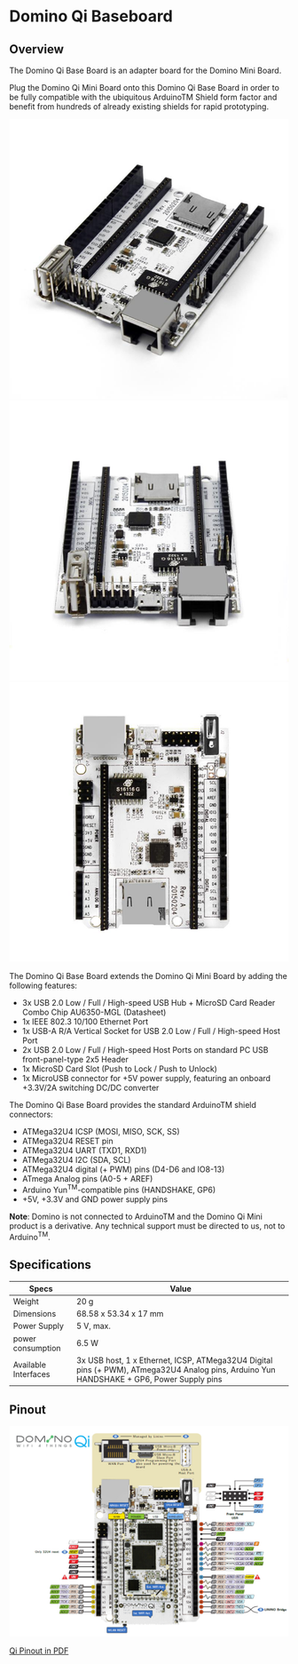 Domino Qi Baseboard
================

Overview
------------

The Domino Qi Base Board is an adapter board for the Domino Mini Board.

Plug the Domino Qi Mini Board onto this Domino Qi Base Board in order to be fully compatible with the ubiquitous ArduinoTM Shield form factor and benefit from hundreds of already existing shields for rapid prototyping.

![Qi Baseboard](src/qi_base1.jpg)
![Qi Baseboard](src/qi_base2.jpg)
![Qi Baseboard](src/qi_base3.jpg)

The Domino Qi Base Board extends the Domino Qi Mini Board by adding the following features:

* 3x USB 2.0 Low / Full / High-speed USB Hub + MicroSD Card Reader Combo Chip AU6350-MGL (Datasheet)
* 1x IEEE 802.3 10/100 Ethernet Port
* 1x USB-A R/A Vertical Socket for USB 2.0 Low / Full / High-speed Host Port
* 2x USB 2.0 Low / Full / High-speed Host Ports on standard PC USB front-panel-type 2x5 Header
* 1x MicroSD Card Slot (Push to Lock / Push to Unlock)
* 1x MicroUSB connector for +5V power supply, featuring an onboard +3.3V/2A switching DC/DC converter

The Domino Qi Base Board provides the standard ArduinoTM shield connectors:

* ATMega32U4 ICSP (MOSI, MISO, SCK, SS)
* ATMega32U4 RESET pin
* ATMega32U4 UART (TXD1, RXD1)
* ATMega32U4 I2C (SDA, SCL)
* ATMega32U4 digital (+ PWM) pins (D4-D6 and IO8-13)
* ATmega Analog pins (A0-5 + AREF)
* Arduino Yun<sup>TM</sup>-compatible pins (HANDSHAKE, GP6)
* +5V, +3.3V and GND power supply pins

**Note**: Domino is not connected to ArduinoTM and the Domino Qi Mini product is a derivative. Any technical support must be directed to us, not to Arduino<sup>TM</sup>.

Specifications
---------------------

Specs | Value
----------|----------
Weight | 20 g 
Dimensions | 68.58 x 53.34 x 17 mm 
Power Supply | 5 V, max. 
power consumption | 6.5 W
Available Interfaces | 3x USB host, 1 x Ethernet, ICSP, ATMega32U4 Digital pins (+ PWM), ATmega32U4 Analog pins, Arduino Yun HANDSHAKE + GP6, Power Supply pins


Pinout
-------------

![Qi Pinout](src/qi_pinout.jpg)

[Qi Pinout in PDF](src/Domino-Qi-Pinout.pdf)
